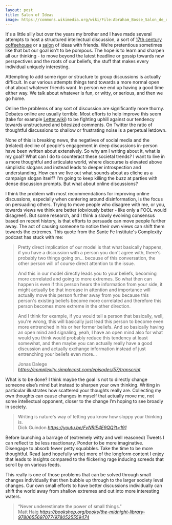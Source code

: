 ```yaml
---
layout: post
title: Salon of Ideas
image: https://commons.wikimedia.org/wiki/File:Abraham_Bosse_Salon_de_dames.jpg
---
```


It's a little silly but over the years my brother and I have made several attempts to host a structured intellectual discussion, a sort of [17th century coffeehouse](https://en.wikipedia.org/wiki/Coffeehouse#History) or a [salon](https://en.wikipedia.org/wiki/Salon_(gathering)) of ideas with friends. We’re pretentious sometimes like that but our goal isn't to be pompous. The hope is to learn and sharpen all our thinking - to move beyond the latest headline or gossip towards new perspectives and the roots of our beliefs, the stuff that makes every individual uniquely interesting. 

Attempting to add some rigor or structure to group discussions is actually difficult. In our various attempts things tend towards a more normal open chat about whatever friends want. In person we end up having a good time either way. We talk about whatever is fun, or witty, or serious, and then we go home. 

Online the problems of any sort of discussion are significantly more thorny. Debates online are usually terrible. Most efforts to help improve this seem (take for example [Letter.wiki](https://letter.wiki/conversation/1141)) to be fighting uphill against our tendency towards unstructured and bitesized comments. On Twitter the ratio of thoughtful discussions to shallow or frustrating noise is a perpetual letdown. 

None of this is breaking news, the negatives of social media and the (related) decline of people's engagement in deep discussions in-person have been written about extensively. So why am I writing about it, what is my goal? What can I do to counteract these societal trends? I want to live in a more thoughtful and articulate world, where discourse is elevated above simplistic slogans and instead leads to deeper introspection and understanding. How can we live out what sounds about as cliche as a campaign slogan itself? I'm going to keep killing the buzz at parties with dense discussion prompts. But what about online discussions? 

I think the problem with most recommendations for improving online discussions, especially when centering around disinformation, is the focus on persuading others. Trying to move people who disagree with me, or you, towards views we think are better (obviously better - like only a FOOL would disagree!). But some research, and I think a slowly evolving consensus based on recent history, is that efforts to persuade can move people further away. The act of causing someone to notice their own views can shift them towards the extremes. This quote from the Sante Fe Institute's Complexity podcast has stuck with me:

<blockquote class="quoteback" darkmode="true" data-title="Podcast: The Physics of Attitudes & Beliefs" data-author="Jonas Dalege" cite="https://complexity.simplecast.com/episodes/57/transcript">
<p>Pretty direct implication of our model is that what basically happens, if you have a discussion with a person you don't agree with, there's probably two things going on... because of this conversation, the other person will of course direct attention to the issue.</p><p>And this in our model directly leads you to your beliefs, becoming more correlated and going to more extremes. So what then can happen is even if this person hears the information from your side, it might actually be that increase in attention and importance will actually move this person further away from you because this person's existing beliefs become more correlated and therefore this person becomes more extreme in the other direction.</p><p>And I think for example, if you would tell a person that basically, well, you're wrong, this will basically just lead this person to become even more entrenched in his or her former beliefs. And so basically having an open mind and signaling, yeah, I have an open mind also for what would you think would probably reduce this tendency at least somewhat, and then maybe you can actually really have a good discussion and actually exchange information instead of just entrenching your beliefs even more...</p>
<footer>Jonas Dalege<cite> <a href="https://complexity.simplecast.com/episodes/57/transcript">https://complexity.simplecast.com/episodes/57/transcript</a></cite></footer>
</blockquote><script note="" src="https://cdn.jsdelivr.net/gh/Blogger-Peer-Review/quotebacks@1/quoteback.js"></script>

What is to be done? I think maybe the goal is not to directly change someone else’s mind but instead to sharpen your own thinking. Writing in particular illustrates how scattered your thoughts really are. Collecting my own thoughts can cause changes in myself that actually move me, not some intellectual opponent, closer to the change I’m hoping to see broadly in society.

<blockquote class="quoteback" darkmode="true" data-title="Finding bugs without running or even looking at code" data-author="Dick Guindon" cite="https://youtu.be/FvNRlE4E9QQ?t=191">
<div>Writing is nature's way of letting you know how sloppy your thinking is.</div>
<footer>Dick Guindon<cite> <a href="https://youtu.be/FvNRlE4E9QQ?t=191">https://youtu.be/FvNRlE4E9QQ?t=191</a></cite></footer>
</blockquote><script note="" src="https://cdn.jsdelivr.net/gh/Blogger-Peer-Review/quotebacks@1/quoteback.js"></script>

Before launching a barrage of (extremely witty and well reasoned) Tweets I can reflect to be less reactionary. Ponder to be more imaginative. Disengage to absorb fewer petty squabbles. Take the time to be more thoughtful. Read (and hopefully write) more of the longform content I enjoy that leads to insights compared to the flickering rage inducing screeds that scroll by on various feeds.

This really is one of those problems that can be solved through small changes individually that then bubble up through to the larger society level changes. Our own small efforts to have better discussions individually can shift the world away from shallow extremes and out into more interesting waters. 

<blockquote class="quoteback" darkmode="true" data-title="The Midnight Library" data-author="Matt Haig" cite="https://bookshop.org/books/the-midnight-library-9780655697077/9780525559474">
<div>“Never underestimate the power of small things."</div>
<footer>Matt Haig<cite> <a href="https://bookshop.org/books/the-midnight-library-9780655697077/9780525559474">https://bookshop.org/books/the-midnight-library-9780655697077/9780525559474</a></cite></footer>
</blockquote><script note="" src="https://cdn.jsdelivr.net/gh/Blogger-Peer-Review/quotebacks@1/quoteback.js"></script>